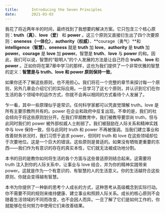 ```yaml
---
title:      Introducing the Seven Principles
date:       2021-03-03
---
```




我花了将近两年半的时间，最终找到了我想要的解决方案。它只包含三个核心原则：**truth（真）**、**love（爱）** 和 **power** 。这三个原则又直接衍生出了四个次要原则：**oneness（一体化）**，**authority（权威）**、**courage（勇气）**和 **intelligence（智慧）**。**oneness** 就是 **truth** 加 **love**。**authority** 是 **truth** 加 **power**。**courage** 是 **love** 加 **power**。智慧是 **truth**、**love** 与 **power** 的和。因此，我们可以说，智慧的“聪明人”的个人发展的方法是让自己符合 **truth**、**love** 和 **power** 。正如你将在第7章中学习的那样，这也为我们提供了一个非常优雅的智慧的定义：**智慧是与 truth、love 和 power 原则保持一致**。

如果你还不了解这些原则，也不用担心。我们将花一个完整的章节来探讨每一个原则，另外几章会介绍它们的实际应用。一旦学习了这七个原则，并认识到它们在你生活的各个领域中的运作方式，你就不会再以相同的方式看待个人发展了。

乍一看，其中一些原理似乎是常识。任何科学家都可以凭直觉理解 truth。love 是所有主要宗教所共有的。power 在企业和政府中反复出现。不幸的是，我们的社会倾向于将这些原则划分开。在我们早期教育中，我们被教导要崇尚 truth，但与此同时我们的 power 被外部权威人士削弱了。我们被鼓励在人际关系和精神实践中与 love 保持一致，但与此同时 truth 和 power 不再被强调。当我们建立事业和改善财务状况时，我们习惯于追求 power，但同时 truth 和 love 在这些领域却位于次要地位。这是一个巨大的错误。这些原则是普适的。如果没有牺牲更重要的东西——我们作为有意识的存在的真实本性，它们就无法被成功地分割。

本书的目的是教你如何将生活的各个方面与这些普适原则结合起来。这需要将 truth 注入到你的人际关系中，让事业与 love 结合，并为你的精神实践带来 power。这就是作为一个有意识的、有智慧的人的生活意义。你的生活越符合这些原则，你就会变得越有智慧。

本书为你提供了一种新的思考个人成长的方式，这种思考从高级概念到实际行动。你不需要不同的规则来维持健康、建立事业和照顾人际关系。成长的核心原则不会随着生活领域的不同而改变，也不会因人而异。一旦了解了它们是如何工作的，你就能够在任何努力中使用它们来改善结果。


